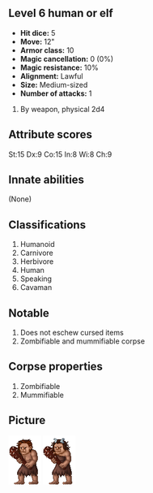 ## Level 6 human or elf

- **Hit dice:** 5
- **Move:** 12"
- **Armor class:** 10
- **Magic cancellation:** 0 (0%)
- **Magic resistance:** 10%
- **Alignment:** Lawful
- **Size:** Medium-sized
- **Number of attacks:** 1
1. By weapon, physical 2d4

## Attribute scores

St:15 Dx:9 Co:15 In:8 Wi:8 Ch:9

## Innate abilities

(None)

## Classifications

1. Humanoid
2. Carnivore
3. Herbivore
4. Human
5. Speaking
6. Cavaman

## Notable

1. Does not eschew cursed items
2. Zombifiable and mummifiable corpse

## Corpse properties

1. Zombifiable
2. Mummifiable

## Picture

![Neanderthal](https://github.com/hyvanmielenpelit/GnollHackTileSet/blob/main/Monsters/neanderthal/neanderthal.png?raw=true) ![Neanderthal](https://github.com/hyvanmielenpelit/GnollHackTileSet/blob/main/Monsters/neanderthal/neanderthal_female.png?raw=true)
